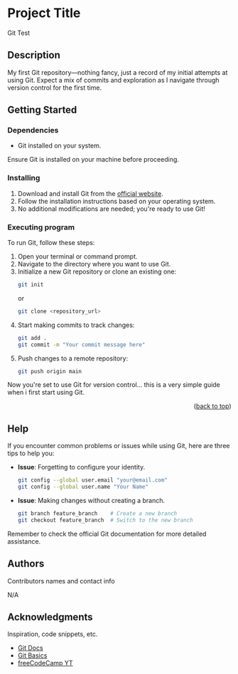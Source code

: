 # Project Title

Git Test

## Description

My first Git repository—nothing fancy, just a record of my initial attempts at using Git.
Expect a mix of commits and exploration as I navigate through version control for the first time.

## Getting Started

### Dependencies

- Git installed on your system.

Ensure Git is installed on your machine before proceeding.

### Installing

1. Download and install Git from the [official website](https://git-scm.com/downloads).
2. Follow the installation instructions based on your operating system.
3. No additional modifications are needed; you're ready to use Git!

### Executing program

To run Git, follow these steps:

1. Open your terminal or command prompt.
2. Navigate to the directory where you want to use Git.
3. Initialize a new Git repository or clone an existing one:
   ```bash
   git init
   ```
   or
   ```bash
   git clone <repository_url>
   ```
4. Start making commits to track changes:
   ```bash
   git add .
   git commit -m "Your commit message here"
   ```
5. Push changes to a remote repository:
   ```bash
   git push origin main
   ```

Now you're set to use Git for version control... this is a very simple guide when i first start using Git.

<p align="right">(<a href="#readme-top">back to top</a>)</p>

## Help

If you encounter common problems or issues while using Git, here are three tips to help you:

- **Issue**: Forgetting to configure your identity.

  ```bash
  git config --global user.email "your@email.com"
  git config --global user.name "Your Name"

  ```

- **Issue**: Making changes without creating a branch.
  ```bash
  git branch feature_branch    # Create a new branch
  git checkout feature_branch  # Switch to the new branch
  ```

Remember to check the official Git documentation for more detailed assistance.

## Authors

Contributors names and contact info

N/A

## Acknowledgments

Inspiration, code snippets, etc.

- [Git Docs](https://git-scm.com/doc)
- [Git Basics](https://www.theodinproject.com/lessons/foundations-git-basics)
- [freeCodeCamp YT](https://www.youtube.com/watch?v=RGOj5yH7evk)
